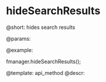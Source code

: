 hideSearchResults
=============


@short:
	hides search results

@params:



@example:

fmanager.hideSearchResults();

@template:	api_method
@descr:

